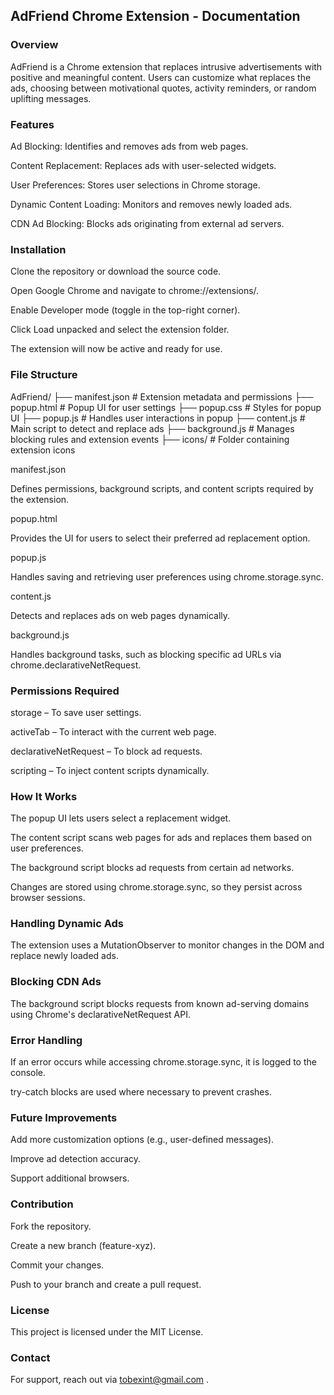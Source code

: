 ## AdFriend Chrome Extension - Documentation

### Overview

AdFriend is a Chrome extension that replaces intrusive advertisements with positive and meaningful content. Users can customize what replaces the ads, choosing between motivational quotes, activity reminders, or random uplifting messages.

### Features

Ad Blocking: Identifies and removes ads from web pages.

Content Replacement: Replaces ads with user-selected widgets.

User Preferences: Stores user selections in Chrome storage.

Dynamic Content Loading: Monitors and removes newly loaded ads.

CDN Ad Blocking: Blocks ads originating from external ad servers.

### Installation

Clone the repository or download the source code.

Open Google Chrome and navigate to chrome://extensions/.

Enable Developer mode (toggle in the top-right corner).

Click Load unpacked and select the extension folder.

The extension will now be active and ready for use.

### File Structure

AdFriend/
├── manifest.json           # Extension metadata and permissions
├── popup.html             # Popup UI for user settings
├── popup.css              # Styles for popup UI
├── popup.js               # Handles user interactions in popup
├── content.js             # Main script to detect and replace ads
├── background.js          # Manages blocking rules and extension events
├── icons/                 # Folder containing extension icons

manifest.json

Defines permissions, background scripts, and content scripts required by the extension.

popup.html

Provides the UI for users to select their preferred ad replacement option.

popup.js

Handles saving and retrieving user preferences using chrome.storage.sync.

content.js

Detects and replaces ads on web pages dynamically.

background.js

Handles background tasks, such as blocking specific ad URLs via chrome.declarativeNetRequest.

### Permissions Required

storage – To save user settings.

activeTab – To interact with the current web page.

declarativeNetRequest – To block ad requests.

scripting – To inject content scripts dynamically.

### How It Works

The popup UI lets users select a replacement widget.

The content script scans web pages for ads and replaces them based on user preferences.

The background script blocks ad requests from certain ad networks.

Changes are stored using chrome.storage.sync, so they persist across browser sessions.

### Handling Dynamic Ads

The extension uses a MutationObserver to monitor changes in the DOM and replace newly loaded ads.

### Blocking CDN Ads

The background script blocks requests from known ad-serving domains using Chrome's declarativeNetRequest API.

### Error Handling

If an error occurs while accessing chrome.storage.sync, it is logged to the console.

try-catch blocks are used where necessary to prevent crashes.

### Future Improvements

Add more customization options (e.g., user-defined messages).

Improve ad detection accuracy.

Support additional browsers.

### Contribution

Fork the repository.

Create a new branch (feature-xyz).

Commit your changes.

Push to your branch and create a pull request.

### License

This project is licensed under the MIT License.

### Contact

For support, reach out via tobexint@gmail.com .
